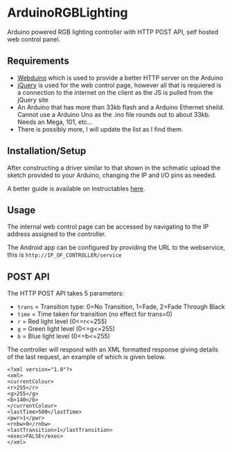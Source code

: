 ArduinoRGBLighting
==================

Arduino powered RGB lighting controller with HTTP POST API, self hosted web control panel.

Requirements
------------

-	[Webduino](https://github.com/sirleech/Webduino) which is used to provide a better HTTP server on the Arduino
-	[jQuery](http://jquery.com/) is used for the web control page, however all that is requiered is a connection to the internet on the client as the JS is pulled from the jQuery site
-	An Arduino that has more than 33kb flash and a Arduino Ethernet sheild. Cannot use a Arduino Uno as the .ino file rounds out to about 33kb. Needs an Mega, 101, etc... 
-	There is possibly more, I will update the list as I find them.

Installation/Setup
------------------

After constructing a driver similar to that shown in the schmatic upload the sketch provided to your Arduino, changing the IP and I/O pins as needed.

A better guide is available on Instructables [here](http://www.instructables.com/id/Arduino-Web-Enabled-RGB-Lighting/).

Usage
-----

The internal web control page can be accessed by navigating to the IP address assigned to the controller.

The Android app can be configured by providing the URL to the webservice, this is ```http://IP_OF_CONTROLLER/service```

POST API
--------

The HTTP POST API takes 5 parameters:
-	```trans``` = Transition type: 0=No Transition, 1=Fade, 2=Fade Through Black
-	```time``` = Time taken for transition (no effect for trans=0)
-	```r``` = Red light level (0<=r<=255)
-	```g``` = Green light level (0<=g<=255)
-	```b``` = Blue light level (0<=b<=255)

The controller will respond with an XML formatted response giving details of the last request, an example of which is given below.

```
<?xml version="1.0"?>
<xml>
<currentColour>
<r>255</r>
<g>255</g>
<b>140</b>
</currentColour>
<lastTime>500</lastTime>
<pwr>1</pwr>
<rnbw>0</rnbw>
<lastTransition>1</lastTransition>
<exec>FALSE</exec>
</xml>
```
